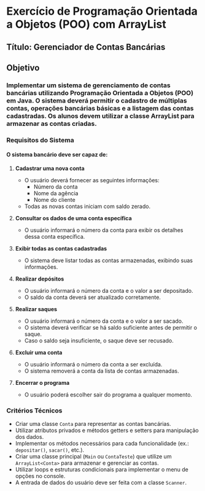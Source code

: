 # Exercício de Programação Orientada a Objetos (POO) com ArrayList<Conta>

## Título: Gerenciador de Contas Bancárias

## Objetivo
### Implementar um sistema de gerenciamento de contas bancárias utilizando Programação Orientada a Objetos (POO) em Java. O sistema deverá permitir o cadastro de múltiplas contas, operações bancárias básicas e a listagem das contas cadastradas. Os alunos devem utilizar a classe ArrayList para armazenar as contas criadas.

### Requisitos do Sistema

#### O sistema bancário deve ser capaz de:

1. **Cadastrar uma nova conta**
   - O usuário deverá fornecer as seguintes informações:
     - Número da conta
     - Nome da agência
     - Nome do cliente
   - Todas as novas contas iniciam com saldo zerado.

2. **Consultar os dados de uma conta específica**
   - O usuário informará o número da conta para exibir os detalhes dessa conta específica.

3. **Exibir todas as contas cadastradas**
   - O sistema deve listar todas as contas armazenadas, exibindo suas informações.

4. **Realizar depósitos**
   - O usuário informará o número da conta e o valor a ser depositado.
   - O saldo da conta deverá ser atualizado corretamente.

5. **Realizar saques**
   - O usuário informará o número da conta e o valor a ser sacado.
   - O sistema deverá verificar se há saldo suficiente antes de permitir o saque.
   - Caso o saldo seja insuficiente, o saque deve ser recusado.

6. **Excluir uma conta**
   - O usuário informará o número da conta a ser excluída.
   - O sistema removerá a conta da lista de contas armazenadas.

7. **Encerrar o programa**
   - O usuário poderá escolher sair do programa a qualquer momento.

### Critérios Técnicos
- Criar uma classe `Conta` para representar as contas bancárias.
- Utilizar atributos privados e métodos getters e setters para manipulação dos dados.
- Implementar os métodos necessários para cada funcionalidade (ex.: `depositar()`, `sacar()`, etc.).
- Criar uma classe principal (`Main` ou `ContaTeste`) que utilize um `ArrayList<Conta>` para armazenar e gerenciar as contas.
- Utilizar loops e estruturas condicionais para implementar o menu de opções no console.
- A entrada de dados do usuário deve ser feita com a classe `Scanner`.
